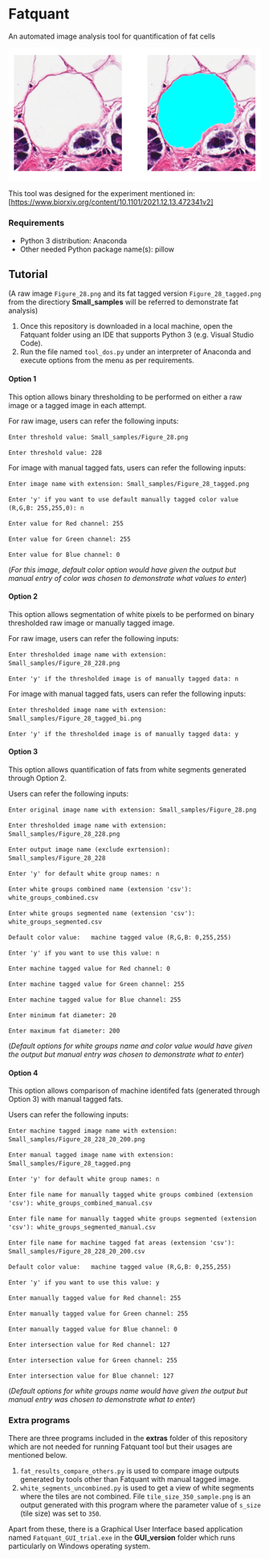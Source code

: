 # Fatquant
 An automated image analysis tool for quantification of fat cells

![alt text](Fatquant_readme_display.png)

This tool was designed for the experiment mentioned in:
[https://www.biorxiv.org/content/10.1101/2021.12.13.472341v2]

### Requirements
* Python 3 distribution: Anaconda
* Other needed Python package name(s): pillow 

## Tutorial
(A raw image `Figure_28.png` and its fat tagged version `Figure_28_tagged.png` from the directiory **Small_samples** will be referred to demonstrate fat analysis)

1) Once this repository is downloaded in a local machine, open the Fatquant folder using an IDE that supports Python 3 (e.g. Visual Studio Code).
2) Run the file named `tool_dos.py` under an interpreter of Anaconda and execute options from the menu as per requirements.

#### Option 1
This option allows binary thresholding to be performed on either a raw image or a tagged image in each attempt.

For raw image, users can refer the following inputs:

`Enter threshold value: Small_samples/Figure_28.png`

`Enter threshold value: 228`

For image with manual tagged fats, users can refer the following inputs:

`Enter image name with extension: Small_samples/Figure_28_tagged.png`

`Enter 'y' if you want to use default manually tagged color value (R,G,B: 255,255,0): n`

`Enter value for Red channel: 255`

`Enter value for Green channel: 255`

`Enter value for Blue channel: 0`

(*For this image, default color option would have given the output but manual entry of color was chosen to demonstrate what values to enter*)

#### Option 2
This option allows segmentation of white pixels to be performed on binary thresholded raw image or manually tagged image.

For raw image, users can refer the following inputs:

`Enter thresholded image name with extension: Small_samples/Figure_28_228.png`

`Enter 'y' if the thresholded image is of manually tagged data: n`

For image with manual tagged fats, users can refer the following inputs:

`Enter thresholded image name with extension: Small_samples/Figure_28_tagged_bi.png`

`Enter 'y' if the thresholded image is of manually tagged data: y`

#### Option 3
This option allows quantification of fats from white segments generated through Option 2.

Users can refer the following inputs:

`Enter original image name with extension: Small_samples/Figure_28.png`

`Enter thresholded image name with extension: Small_samples/Figure_28_228.png`

`Enter output image name (exclude exrtension): Small_samples/Figure_28_228`

`Enter 'y' for default white group names: n`

`Enter white groups combined name (extension 'csv'): white_groups_combined.csv`

`Enter white groups segmented name (extension 'csv'): white_groups_segmented.csv`

`Default color value:  
machine tagged value (R,G,B: 0,255,255)`

`Enter 'y' if you want to use this value: n`

`Enter machine tagged value for Red channel: 0`

`Enter machine tagged value for Green channel: 255`

`Enter machine tagged value for Blue channel: 255`

`Enter minimum fat diameter: 20`

`Enter maximum fat diameter: 200`

(*Default options for white groups name and color value would have given the output but manual entry was chosen to demonstrate what to enter*)

#### Option 4
This option allows comparison of machine identifed fats (generated through Option 3) with manual tagged fats.

Users can refer the following inputs:

`Enter machine tagged image name with extension: Small_samples/Figure_28_228_20_200.png`

`Enter manual tagged image name with extension: Small_samples/Figure_28_tagged.png`

`Enter 'y' for default white group names: n`

`Enter file name for manually tagged white groups combined (extension 'csv'): white_groups_combined_manual.csv`

`Enter file name for manually tagged white groups segmented (extension 'csv'): white_groups_segmented_manual.csv`

`Enter file name for machine tagged fat areas (extension 'csv'): Small_samples/Figure_28_228_20_200.csv`

`Default color value:  
machine tagged value (R,G,B: 0,255,255)`

`Enter 'y' if you want to use this value: y`

`Enter manually tagged value for Red channel: 255`

`Enter manually tagged value for Green channel: 255`

`Enter manually tagged value for Blue channel: 0`

`Enter intersection value for Red channel: 127`

`Enter intersection value for Green channel: 255`

`Enter intersection value for Blue channel: 127`

(*Default options for white groups name would have given the output but manual entry was chosen to demonstrate what to enter*)

### Extra programs
There are three programs included in the **extras** folder of this repository which are not needed for running Fatquant tool but their usages are mentioned below.

1) `fat_results_compare_others.py` is used to compare image outputs generated by tools other than Fatquant with manual tagged image.
2) `white_segments_uncombined.py` is used to get a view of white segments where the tiles are not combined. File `tile_size_350_sample.png` is an output generated with this program where the parameter value of `s_size` (tile size) was set to `350`.

Apart from these, there is a Graphical User Interface based application named `Fatquant_GUI_trial.exe` in the **GUI_version** folder which runs particularly on Windows operating system.
